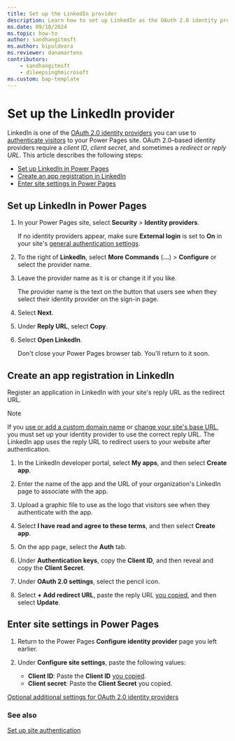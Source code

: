 ```yaml
---
title: Set up the LinkedIn provider
description: Learn how to set up LinkedIn as the OAuth 2.0 identity provider for use with sites you create with Microsoft Power Pages.
ms.date: 09/10/2024
ms.topic: how-to
author: sandhangitmsft
ms.author: bipuldeora
ms.reviewer: danamartens
contributors:
    - sandhangitmsft
    - dileepsinghmicrosoft
ms.custom: bap-template
---
```


# Set up the LinkedIn provider

LinkedIn is one of the [OAuth 2.0 identity providers](oauth2-provider.md) you can use to [authenticate visitors](configure-site.md) to your Power Pages site. OAuth 2.0&ndash;based identity providers require a *client ID*, *client secret*, and sometimes a *redirect or reply URL*. This article describes the following steps:

- [Set up LinkedIn in Power Pages](#set-up-linkedin-in-power-pages)
- [Create an app registration in LinkedIn](#create-an-app-registration-in-linkedin)
- [Enter site settings in Power Pages](#enter-site-settings-in-power-pages)

## Set up LinkedIn in Power Pages

1. In your Power Pages site, select **Security** > **Identity providers**.

    If no identity providers appear, make sure **External login** is set to **On** in your site's [general authentication settings](configure-site.md#select-general-authentication-settings).

1. To the right of **LinkedIn**, select **More Commands** (**&hellip;**) > **Configure** or select the provider name.

1. Leave the provider name as it is or change it if you like.

    The provider name is the text on the button that users see when they select their identity provider on the sign-in page.

1. Select **Next**.

1. Under **Reply URL**, select **Copy**.

1. Select **Open LinkedIn**.

    Don't close your Power Pages browser tab. You'll return to it soon.

## Create an app registration in LinkedIn

Register an application in LinkedIn with your site's reply URL as the redirect URL.

> [!NOTE]
> If you [use or add a custom domain name](../../admin/add-custom-domain.md) or [change your site's base URL](/power-apps/maker/portals/admin/change-base-url), you must set up your identity provider to use the correct reply URL. The LinkedIn app uses the reply URL to redirect users to your website after authentication.

1. In the LinkedIn developer portal, select **My apps**, and then select **Create app**.

1. Enter the name of the app and the URL of your organization's LinkedIn page to associate with the app.

1. Upload a graphic file to use as the logo that visitors see when they authenticate with the app.

1. Select **I have read and agree to these terms**, and then select **Create app**.

1. On the app page, select the **Auth** tab.

1. Under **Authentication keys**, copy the **Client ID**, and then reveal and copy the **Client Secret**.

1. Under **OAuth 2.0 settings**, select the pencil icon.

1. Select **+ Add redirect URL**, paste the reply URL [you copied](#set-up-linkedin-in-power-pages), and then select **Update**.

## Enter site settings in Power Pages

1. Return to the Power Pages **Configure identity provider** page you left earlier.

1. Under **Configure site settings**, paste the following values:

    - **Client ID​**: Paste the **Client ID** [you copied](#create-an-app-registration-in-linkedin).
    - **Client secret**: Paste the **Client Secret** you copied.

[Optional additional settings for OAuth 2.0 identity providers](oauth2-settings.md)

### See also

[Set up site authentication](configure-site.md)
